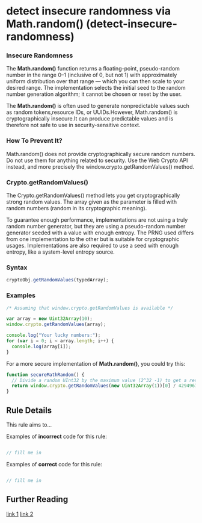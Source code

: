 # detect insecure randomness via Math.random() (detect-insecure-randomness)
### Insecure Randomness
The **Math.random()** function returns a floating-point, pseudo-random number in the range 0–1 (inclusive of 0, but not 1) with approximately uniform distribution over that range — which you can then scale to your desired range. The implementation selects the initial seed to the random number generation algorithm; it cannot be chosen or reset by the user.

The **Math.random()** is often used to generate nonpredictable values such as random tokens,resource IDs, or UUIDs.However, Math.random() is cryptographically insecure.It can produce predictable values and is therefore not safe to use in security-sensitive context.

### How To Prevent It?
Math.random() does not provide cryptographically secure random numbers. Do not use them for anything related to security. Use the Web Crypto API instead, and more precisely the window.crypto.getRandomValues() method.

### Crypto.getRandomValues()
The Crypto.getRandomValues() method lets you get cryptographically strong random values. The array given as the parameter is filled with random numbers (random in its cryptographic meaning).

To guarantee enough performance, implementations are not using a truly random number generator, but they are using a pseudo-random number generator seeded with a value with enough entropy. The PRNG used differs from one implementation to the other but is suitable for cryptographic usages. Implementations are also required to use a seed with enough entropy, like a system-level entropy source.

### Syntax
```javascript
cryptoObj.getRandomValues(typedArray);
```
### Examples
```javascript
/* Assuming that window.crypto.getRandomValues is available */

var array = new Uint32Array(10);
window.crypto.getRandomValues(array);

console.log("Your lucky numbers:");
for (var i = 0; i < array.length; i++) {
  console.log(array[i]);
}
```
For a more secure implementation of **Math.random()**, you could try this:

```javascript
function secureMathRandom() {
  // Divide a random UInt32 by the maximum value (2^32 -1) to get a result between 0 and 1
  return window.crypto.getRandomValues(new Uint32Array(1))[0] / 4294967295;
}
```


## Rule Details

This rule aims to...

Examples of **incorrect** code for this rule:

```js

// fill me in

```

Examples of **correct** code for this rule:

```js

// fill me in

```


## Further Reading
[link 1](https://developer.mozilla.org/en-US/docs/Web/API/Crypto/getRandomValues)
[link 2](https://developer.mozilla.org/en-US/docs/Web/JavaScript/Reference/Global_Objects/Math/random)